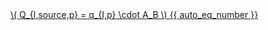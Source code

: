 <a href="/eco2_guide_center/1.%20ECO2%20Logic%20Guide/Hee1_Equation_List.html" class="equation-link" target="_blank" rel="noopener noreferrer">
  \( Q_{I,source,p} = q_{I,p} \cdot A_B \) {{ auto_eq_number }}
</a>

